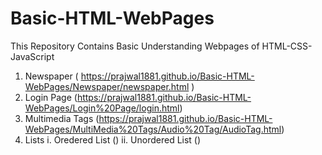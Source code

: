 # Basic-HTML-WebPages
 This Repository Contains Basic Understanding Webpages of HTML-CSS-JavaScript

1. Newspaper ( https://prajwal1881.github.io/Basic-HTML-WebPages/Newspaper/newspaper.html )
2. Login Page (https://prajwal1881.github.io/Basic-HTML-WebPages/Login%20Page/login.html)
3. Multimedia Tags (https://prajwal1881.github.io/Basic-HTML-WebPages/MultiMedia%20Tags/Audio%20Tag/AudioTag.html)
4. Lists
   i. Oredered List ()
   ii. Unordered List ()


